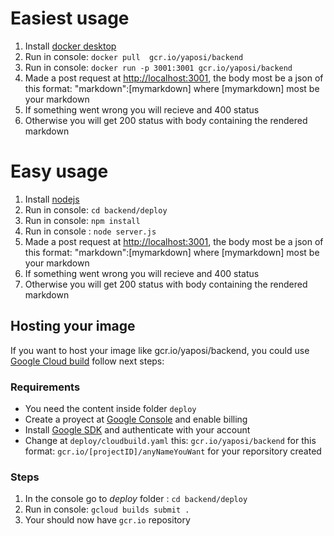 # Easiest usage
  1. Install [docker desktop](https://www.docker.com/products/docker-desktop)
  2. Run in console:  `docker pull  gcr.io/yaposi/backend`
  3. Run in console:  `docker run -p 3001:3001 gcr.io/yaposi/backend`
  4. Made a post request at [http://localhost:3001](http://localhost:3001), the body most be a json of this format:
  "markdown":[mymarkdown] where [mymarkdown] most be your markdown
  5. If something went wrong you will recieve and 400 status
  5. Otherwise you will get 200 status with body containing the rendered markdown
  
# Easy usage

 1. Install [nodejs](https://nodejs.org/es)
 2. Run in console: `cd backend/deploy`
 3. Run in console: `npm install`
 4. Run in console : `node server.js`
 5. Made a post request at [http://localhost:3001](http://localhost:3001), the body most be a json of this format:
  "markdown":[mymarkdown] where [mymarkdown] most be your markdown
 6. If something went wrong you will recieve and 400 status
 7. Otherwise you will get 200 status with body containing the rendered markdown
  
## Hosting your image

If you want to host your image like gcr.io/yaposi/backend, you could use [Google Cloud build](https://cloud.google.com/cloud-build/) follow next steps:
   
### Requirements
  * You need the content inside folder `deploy`
  * Create a proyect at [Google Console](https://console.cloud.google.com) and enable billing
  * Install [Google SDK](https://cloud.google.com/sdk/) and authenticate with your account
  * Change at `deploy/cloudbuild.yaml` this: `gcr.io/yaposi/backend` for this format: `gcr.io/[projectID]/anyNameYouWant` for your reporsitory created
  
### Steps  
  1. In the console go to *deploy* folder : `cd backend/deploy`
  2. Run in console: `gcloud builds submit .`
  3. Your should now have `gcr.io` repository